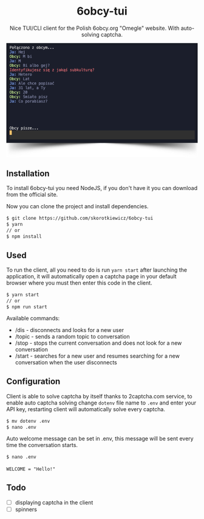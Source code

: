 <h1 align="center">6obcy-tui</h1>
<p align="center">Nice TUI/CLI client for the Polish 6obcy.org "Omegle" website. With auto-solving captcha.</p>

<p align="center">
    <a href="https://github.com/skorotkiewicz/6obcy-tui">
        <img src="images/intro.png" style="width: 600px;display: block; margin: 0 auto;" />
        <img src="images/shadow.png" style="width: 600px;display: block; margin: 0 auto;" />
    </a>
</p>

## Installation

To install 6obcy-tui you need NodeJS, if you don't have it you can download from the official site.

Now you can clone the project and install dependencies.

```
$ git clone https://github.com/skorotkiewicz/6obcy-tui
$ yarn
// or
$ npm install
```

## Used

To run the client, all you need to do is run `yarn start` after launching the application, it will automatically open a captcha page in your default browser where you must then enter this code in the client.

```
$ yarn start
// or
$ npm run start
```

Available commands:

- /dis - disconnects and looks for a new user
- /topic - sends a random topic to conversation
- /stop - stops the current conversation and does not look for a new conversation
- /start - searches for a new user and resumes searching for a new conversation when the user disconnects

## Configuration

Client is able to solve captcha by itself thanks to 2captcha.com service, to enable auto captcha solving change `dotenv` file name to `.env` and enter your API key, restarting client will automatically solve every captcha.

```
$ mv dotenv .env
$ nano .env
```

Auto welcome message can be set in .env, this message will be sent every time the conversation starts.

```
$ nano .env

WELCOME = "Hello!"
```

## Todo

- [ ] displaying captcha in the client
- [ ] spinners
